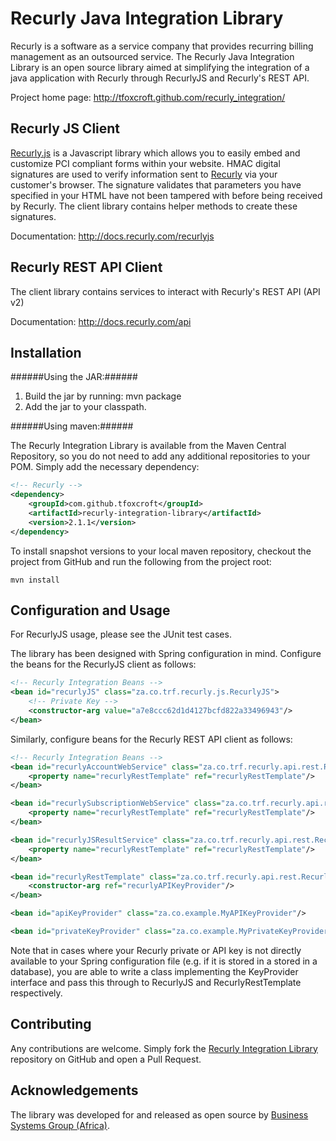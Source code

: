 Recurly Java Integration Library
================================

Recurly is a software as a service company that provides recurring billing management as an outsourced service. The
Recurly Java Integration Library is an open source library aimed at simplifying the integration of a java application
with Recurly through RecurlyJS and Recurly's REST API.

Project home page: http://tfoxcroft.github.com/recurly_integration/

Recurly JS Client
-----------------

[Recurly.js](http://js.recurly.com/) is a Javascript library which allows you to easily embed and customize PCI compliant
forms within your website. HMAC digital signatures are used to verify information sent to [Recurly](http://recurly.com/)
via your customer's browser. The signature validates that parameters you have specified in your HTML have not
been tampered with before being received by Recurly. The client library contains helper methods to create these signatures.

Documentation: http://docs.recurly.com/recurlyjs

Recurly REST API Client
-----------------------

The client library contains services to interact with Recurly's REST API (API v2)

Documentation: http://docs.recurly.com/api

Installation
------------

######Using the JAR:######

1. Build the jar by running: mvn package
2. Add the jar to your classpath.

######Using maven:######

The Recurly Integration Library is available from the Maven Central Repository, so you do not need to add any additional
repositories to your POM. Simply add the necessary dependency:

```xml
<!-- Recurly -->
<dependency>
    <groupId>com.github.tfoxcroft</groupId>
    <artifactId>recurly-integration-library</artifactId>
    <version>2.1.1</version>
</dependency>
```

To install snapshot versions to your local maven repository, checkout the project from GitHub and run the following
from the project root:

```console
mvn install
```

Configuration and Usage
-----------------------

For RecurlyJS usage, please see the JUnit test cases.

The library has been designed with Spring configuration in mind. Configure the beans for the RecurlyJS client as follows:

```xml
<!-- Recurly Integration Beans -->
<bean id="recurlyJS" class="za.co.trf.recurly.js.RecurlyJS">
    <!-- Private Key -->
    <constructor-arg value="a7e8ccc62d1d4127bcfd822a33496943"/>
</bean>
```

Similarly, configure beans for the Recurly REST API client as follows:

```xml
<!-- Recurly Integration Beans -->
<bean id="recurlyAccountWebService" class="za.co.trf.recurly.api.rest.RecurlyAccountWebServiceImpl">
    <property name="recurlyRestTemplate" ref="recurlyRestTemplate"/>
</bean>

<bean id="recurlySubscriptionWebService" class="za.co.trf.recurly.api.rest.RecurlySubscriptionWebServiceImpl">
    <property name="recurlyRestTemplate" ref="recurlyRestTemplate"/>
</bean>

<bean id="recurlyJSResultService" class="za.co.trf.recurly.api.rest.RecurlyJSResultServiceImpl">
    <property name="recurlyRestTemplate" ref="recurlyRestTemplate"/>
</bean>

<bean id="recurlyRestTemplate" class="za.co.trf.recurly.api.rest.RecurlyRestTemplate">
    <constructor-arg ref="recurlyAPIKeyProvider"/>
</bean>

<bean id="apiKeyProvider" class="za.co.example.MyAPIKeyProvider"/>

<bean id="privateKeyProvider" class="za.co.example.MyPrivateKeyProvider"/>
```

Note that in cases where your Recurly private or API key is not directly available to your Spring configuration file
(e.g. if it is stored in a stored in a database), you are able to write a class implementing the KeyProvider interface
and pass this through to RecurlyJS and RecurlyRestTemplate respectively.

Contributing
------------
Any contributions are welcome. Simply fork the [Recurly Integration Library](https://github.com/tfoxcroft/recurly_integration)
repository on GitHub and open a Pull Request.

Acknowledgements
----------------
The library was developed for and released as open source by [Business Systems Group (Africa)](http://www.bsg.co.za).
